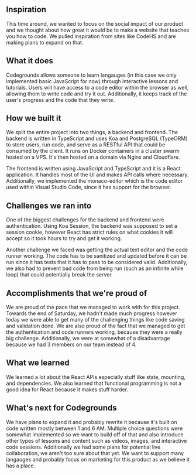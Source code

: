 ## Inspiration
This time around, we wanted to focus on the social impact of our product and we thought about how great it would be to make a website that teaches you how to code. We pulled inspiration from sites like CodeHS and are making plans to expand on that.

## What it does
Codegrounds allows someone to learn langauges (in this case we only implemented basic JavaScript for now) through interactive lessons and tutorials. Users will have access to a code editor within the browser as well, allowing them to write code and try it out. Additionally, it keeps track of the user's progress and the code that they write.

## How we built it
We split the entire project into two things, a backend and frontend. The backend is written in TypeScript and uses Koa and PostgreSQL (TypeORM) to store users, run code, and serve as a RESTful API that could be consumed by the client. It runs on Docker containers in a cluster swarm hosted on a VPS. It's then hosted on a domain via Nginx and Cloudflare.

The frontend is written using JavaScript and TypeScript and it is a React application. It handles most of the UI and makes API calls where necessary. Additionally, we implemented the monaco-editor which is the code editor used within Visual Studio Code, since it has support for the browser.

## Challenges we ran into
One of the biggest challenges for the backend and frontend were authentication. Using Koa Session, the backend was supposed to set a session cookie, however React has strict rules on what cookies it will accept so it took hours to try and get it working.

Another challenge we faced was getting the actual text editor and the code runner working. The code has to be sanitized and updated before it can be run since it has tests that it has to pass to be considered valid. Additionally, we also had to prevent bad code from being run (such as an infinite while loop) that could potentially break the server.

## Accomplishments that we're proud of
We are proud of the pace that we managed to work with for this project. Towards the end of Saturday, we hadn't made much progress however today we were able to get many of the challenging things like code saving and validation done. We are also proud of the fact that we managed to get the authentication and code runners working, because they were a really big challenge. Additionally, we were at somewhat of a disadvantage because we had 3 members on our team instead of 4.

## What we learned
We learned a lot about the React APIs especially stuff like state, mounting, and dependencies. We also learned that functional programming is not a good idea for React because it makes stuff harder.

## What's next for Codegrounds
We have plans to expand it and probably rewrite it because it's built on code written mostly between 1 and 6 AM. Multiple choice questions were somewhat implemented so we want to build off of that and also introduce other types of lessons and content such as videos, images, and interactive code sessions. Additionally we had some plans for potential live collaboration, we aren't too sure about that yet. We want to support many langauges and probably focus on marketing for this product as we believe it has a place.

